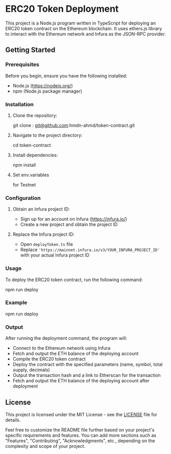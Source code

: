 # ERC20 Token Deployment

This project is a Node.js program written in TypeScript for deploying an ERC20 token contract on the Ethereum blockchain. It uses ethers.js library to interact with the Ethereum network and Infura as the JSON-RPC provider.

## Getting Started

### Prerequisites

Before you begin, ensure you have the following installed:

- Node.js (https://nodejs.org/)
- npm (Node.js package manager)

### Installation

1. Clone the repository:
   
   git clone :  git@github.com:hmdn-ahmd/token-contract.git


2. Navigate to the project directory:
   
   cd token-contract

   
3. Install dependencies:
   
   npm install

4. Set env.variables

   for Testnet 

### Configuration

1. Obtain an Infura project ID:
   - Sign up for an account on Infura (https://infura.io/)
   - Create a new project and obtain the project ID

2. Replace the Infura project ID:
   - Open `deployToken.ts` file
   - Replace `'https://mainnet.infura.io/v3/YOUR_INFURA_PROJECT_ID'` with your actual Infura project ID

### Usage

To deploy the ERC20 token contract, run the following command:

npm run deploy

### Example

npm run deploy

### Output

After running the deployment command, the program will:
- Connect to the Ethereum network using Infura
- Fetch and output the ETH balance of the deploying account
- Compile the ERC20 token contract
- Deploy the contract with the specified parameters (name, symbol, total supply, decimals)
- Output the transaction hash and a link to Etherscan for the transaction
- Fetch and output the ETH balance of the deploying account after deployment

## License

This project is licensed under the MIT License - see the [LICENSE](LICENSE) file for details.

Feel free to customize the README file further based on your project's specific requirements and features. You can add more sections such as "Features", "Contributing", "Acknowledgments", etc., depending on the complexity and scope of your project.
